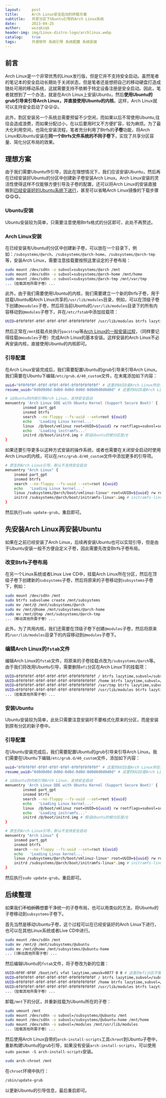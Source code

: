 ```yaml
---
layout:     post
title:      Arch Linux安全启动的终极方案
subtitle:   共享分区下Ubuntu引导的Arch Linux系统
date:       2023-04-25
author:     wszqkzqk
header-img: img/Linux-distro-logo/archlinux.webp
catalog:    true
tags:       开源软件 系统引导 系统配置 系统安装
---
```


## 前言

Arch Linux是一个非常优秀的Linux发行版，但是它并不支持安全启动。虽然笔者的笔记本的安全启动长期处于关闭状态，但是笔者还是想把自己的移动硬盘打造成随处可用的移动系统，这就需要支持不依赖于特定设备注册是安全启动。因此，笔者就想到了一个办法，就是在Arch Linux上安装Ubuntu，然后**使用Ubuntu的grub引导来引导Arch Linux，并直接使用Ubuntu的内核**。这样，Arch Linux就可以支持安全启动了😜😜😜。

此外，割区安装另一个系统总需要预留不少空闲，而如果以后不常使用Ubuntu,往往会造成浪费，而如果分配过小，在以后要用时又不方便扩容，较为麻烦。为了最大化利用空间，也简化安装流程，笔者充分利用了Btrfs的**子卷**功能，将Arch Linux和Ubuntu安装在**同一个Btrfs文件系统的不同子卷下**，实现了共享分区容量、简化分区布局的效果。

## 理想方案

由于我们需要Ubuntu作引导，因此在理想情况下，我们应该安装Ubuntu，然后再在已经安装好Ubuntu的分区中创建新子卷安装Arch Linux。Arch Linux安装的灵活性使得这样不仅能够方便引导及子卷的配置，还可以将Arch Linux的安装直接搬到[已经安装好的Ubuntu系统下进行](https://wiki.archlinuxcn.org/wiki/%E4%BB%8E%E7%8E%B0%E6%9C%89_Linux_%E5%8F%91%E8%A1%8C%E7%89%88%E5%AE%89%E8%A3%85_Arch_Linux)，甚至可以省略Arch Linux镜像的下载步骤😋😋😋。

### Ubuntu安装

Ubuntu安装较为简单，只需要注意使用Btrfs格式的分区即可，此处不再赘述。

### Arch Linux安装

在已经安装有Ubuntu的分区中创建新子卷，可以放在一个目录下，例如：`/subsystems/@arch`、`/subsystems/@arch-home`、`/subsystems/@arch-tmp`等，安装Arch Linux，需要注意挂载要按照这里设定的子卷布局：

```bash
sudo mount /dev/sdXn -o subvol=subsystems/@arch /mnt
sudo mount /dev/sdXn -o subvol=subsystems/@arch-home /mnt/home
sudo mount /dev/sdXn -o subvol=subsystems/@arch-tmp /mnt/var/tmp
...（挂载其他所需子卷）...
```

此外，由于我们需要使用Ubuntu的内核，我们需要建立一个新的Btrfs子卷，用于挂载Ubuntu和Arch Linux共享的`/usr/lib/modules`目录，例如，可以在顶级子卷下创建`@moudules`子卷，然后将当前Ubuntu的`/usr/lib/modules`目录下的所有内容移动到`@modules`子卷下，并在`/etc/fstab`中添加挂载项：

```bash
UUID=0f0f0f0f-0f0f-0f0f-0f0f-0f0f0f0f0f0f /usr/lib/modules btrfs lazytime,subvol=/@modules 0 0
```

然后正常在`/mnt`挂载点处执行`pacstrap`等[Arch Linux的一般安装过程](https://wiki.archlinuxcn.org/wiki/%E5%AE%89%E8%A3%85%E6%8C%87%E5%8D%97)，（同样要记得挂载`@moudules`子卷）完成Arch Linux的基本安装。这样安装的Arch Linux不必再安装内核，直接使用Ubuntu的内核即可。

### 引导配置

在Arch Linux安装完成后，我们需要配置Ubuntu的grub引导来引导Arch Linux。我们需要在Ubuntu下编辑`/etc/grub.d/40_custom`文件，在末尾添加如下内容：

```bash
uuid="0f0f0f0f-0f0f-0f0f-0f0f-0f0f0f0f0f0f" # 这里的UUID是Arch Linux所在分区的UUID
resume_uuid="0d0d0d0d-0d0d-0d0d-0d0d-0d0d0d0d0d0d" # 这里的UUID是Arch Linux的swap分区的UUID

# 以Ubuntu的内核引导Arch Linux，支持安全启动
menuentry 'Arch Linux DDE with Ubuntu Kernel (Support Secure Boot)' {
        insmod part_gpt
        insmod btrfs
        search --no-floppy --fs-uuid --set=root ${uuid}
        echo   'Loading Linux kernel...'
        linux  /@/boot/vmlinuz root=UUID=${uuid} rw rootflags=subvol=subsystems/@arch loglevel=3 resume=UUID=${resume_uuid} # 假设Ubuntu的根分区是/@
        echo   'Loading initramfs...'
        initrd /@/boot/initrd.img # 假设Ubuntu的根分区是/@
}
```

如果还要引导更多以这种方式安装的操作系统，或者也需要在关闭安全启动时使用Arch Linux的内核，可以在`/etc/grub.d/40_custom`文件中添加更多的引导项。

```bash
# 原生的Arch Linux引导，默认不支持安全启动
menuentry "Arch Linux" {
    insmod part_gpt
    insmod btrfs
    search --no-floppy --fs-uuid --set=root ${uuid}
    echo   'Loading Linux kernel...'
    linux /subsystems/@arch/boot/vmlinuz-linux* root=UUID=${uuid} rw rootflags=subvol=subsystems/@arch loglevel=3  resume=UUID=${resume_uuid} # vmlinuz-linux*可以替换为实际内核文件名，这里用通配符`*`匹配
    initrd /subsystems/@arch/boot/initramfs-linux*.img # initramfs-linux*.img可以替换为实际initramfs镜像文件名，这里用通配符`*`匹配
}
```

然后执行`sudo update-grub`，重启即可。

## 先安装Arch Linux再安装Ubuntu

如果在之前已经安装了Arch Linux，后续再安装Ubuntu也可以实现引导，但是由于Ubuntu安装一般不方便自定义子卷，因此需要先改变Btrfs子卷布局。

### 改变Btrfs子卷布局

在另一个Linux系统或者Linux Live CD中，挂载Arch Linux所在分区，然后在顶级子卷下创建新的`subsystems`子卷，然后将原来的子卷移动到`subsystems`子卷下，例如：

```bash
sudo mount /dev/sdXn /mnt
sudo btrfs subvolume create /mnt/subsystems
sudo mv /mnt/@ /mnt/subsystems/@arch
sudo mv /mnt/@home /mnt/subsystems/@arch-home
sudo mv /mnt/@tmp /mnt/subsystems/@arch-tmp
...（移动其他所需子卷）...
```

此外，为了共用内核，我们还需要在顶级子卷下创建`@modules`子卷，然后将原来的`/usr/lib/modules`目录下的内容移动到`@modules`子卷下。

### 编辑Arch Linux的`fstab`文件

编辑Arch Linux的`fstab`文件，将原来的子卷挂载点改为`/subsystems/@arch`等。由于我们将改用Ubuntu引导，需要删除`efi`分区在Arch Linux下的挂载项：

```bash
UUID=0f0f0f0f-0f0f-0f0f-0f0f-0f0f0f0f0f0f / btrfs lazytime,subvol=/subsystems/@arch 0 0
UUID=0f0f0f0f-0f0f-0f0f-0f0f-0f0f0f0f0f0f /home btrfs lazytime,subvol=/subsystems/@arch-home 0 0
UUID=0f0f0f0f-0f0f-0f0f-0f0f-0f0f0f0f0f0f /var/tmp btrfs lazytime,subvol=/subsystems/@arch-tmp 0 0
UUID=0f0f0f0f-0f0f-0f0f-0f0f-0f0f0f0f0f0f /usr/lib/modules btrfs lazytime,subvol=/@modules 0 0
...（挂载其他所需子卷）...
```

### 安装Ubuntu

Ubuntu安装较为简单，此处只需要注意安装时不要格式化原来的分区，而是安装到原有分区的新子卷中。

### 引导配置

在Ubuntu安装完成后，我们需要配置Ubuntu的grub引导来引导Arch Linux。我们需要在Ubuntu下编辑`/etc/grub.d/40_custom`文件，添加如下内容：

```bash
uuid="0f0f0f0f-0f0f-0f0f-0f0f-0f0f0f0f0f0f" # 这里的UUID是Arch Linux所在分区的UUID
resume_uuid="0d0d0d0d-0d0d-0d0d-0d0d-0d0d0d0d0d0d" # 这里的UUID是Arch Linux的swap分区的UUID

# 以Ubuntu的内核引导Arch Linux，支持安全启动
menuentry 'Arch Linux DDE with Ubuntu Kernel (Support Secure Boot)' {
        insmod part_gpt
        insmod btrfs
        search --no-floppy --fs-uuid --set=root ${uuid}
        echo   'Loading Linux kernel...'
        linux  /@/boot/vmlinuz root=UUID=${uuid} rw rootflags=subvol=subsystems/@arch loglevel=3 resume=UUID=${resume_uuid} # 假设Ubuntu的根分区是/@
        echo   'Loading initramfs...'
        initrd /@/boot/initrd.img # 假设Ubuntu的根分区是/@
}

# 原生的Arch Linux引导，默认不支持安全启动
menuentry "Arch Linux" {
    insmod part_gpt
    insmod btrfs
    search --no-floppy --fs-uuid --set=root ${uuid}
    echo   'Loading Linux kernel...'
    linux /subsystems/@arch/boot/vmlinuz-linux* root=UUID=${uuid} rw rootflags=subvol=subsystems/@arch loglevel=3  resume=UUID=${resume_uuid} # vmlinuz-linux*可以替换为实际内核文件名，这里用通配符`*`匹配
    initrd /subsystems/@arch/boot/initramfs-linux*.img # initramfs-linux*.img可以替换为实际initramfs镜像文件名，这里用通配符`*`匹配
}
```

然后执行`sudo update-grub`，重启即可。

## 后续整理

如果我们~~不怕折腾~~想要干净统一的子卷布局，也可以用类似的方法，将Ubuntu的子卷移动到`subsystems`子卷下。

首先当然是移动Ubuntu子卷，这个过程可以在已经安装好的Arch Linux下进行，也可以在其他Linux系统或者Live CD中进行。

```bash
sudo mount /dev/sdXn /mnt
sudo mv /mnt/@ /mnt/subsystems/@ubuntu
sudo mv /mnt/@home /mnt/subsystems/@ubuntu-home
...（（移动其他所需子卷）...
```

然后编辑Ubuntu的`fstab`文件，将子卷改为新的位置：

```bash
UUID=0F0F-0F0F /boot/efi vfat lazytime,umask=0077 0 0 # 这里的efi分区不需要改变
UUID=0f0f0f0f-0f0f-0f0f-0f0f-0f0f0f0f0f0f / btrfs lazytime,subvol=/subsystems/@ubuntu 0 0
UUID=0f0f0f0f-0f0f-0f0f-0f0f-0f0f0f0f0f0f /home btrfs lazytime,subvol=/subsystems/@ubuntu-home 0 0
UUID=0f0f0f0f-0f0f-0f0f-0f0f-0f0f0f0f0f0f /usr/lib/modules btrfs lazytime,subvol=/@modules 0 0
...（挂载其他所需子卷）...
```

卸载`/mnt`下的分区，并重新挂载为Ubuntu所在的子卷：
    
```bash
sudo umount /mnt
sudo mount /dev/sdXn -o subvol=/subsystems/@ubuntu /mnt
sudo mount /dev/sdXn -o subvol=/subsystems/@ubuntu-home /mnt/home
sudo mount /dev/sdXn -o subvol=/modules /mnt/usr/lib/modules
...（挂载其他所需子卷）...
```

然后使用Arch Linux自带的`arch-install-scripts`工具`chroot`到Ubuntu子卷中，重新构建Ubuntu的grub引导，如果没有安装`arch-install-scripts`，可以使用`sudo pacman -S arch-install-scripts`安装。

```bash
sudo arch-chroot /mnt
```

在`chroot`环境中执行：

```bash
/sbin/update-grub
```

以更新Ubuntu的引导信息，最后重启即可。

